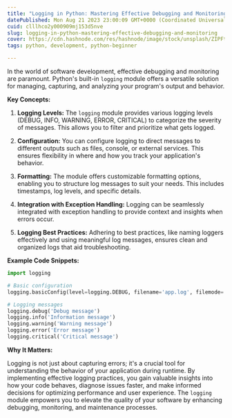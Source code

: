 ```yaml
---
title: "Logging in Python: Mastering Effective Debugging and Monitoring"
datePublished: Mon Aug 21 2023 23:00:09 GMT+0000 (Coordinated Universal Time)
cuid: clllhco2y000909mj153d5nve
slug: logging-in-python-mastering-effective-debugging-and-monitoring
cover: https://cdn.hashnode.com/res/hashnode/image/stock/unsplash/ZIPFteu-R8k/upload/4dfde87f7f886cbd73c1a4e9eca4aa15.jpeg
tags: python, development, python-beginner

---
```


In the world of software development, effective debugging and monitoring are paramount. Python's built-in `logging` module offers a versatile solution for managing, capturing, and analyzing your program's output and behavior.

**Key Concepts:**

1. **Logging Levels:** The `logging` module provides various logging levels (DEBUG, INFO, WARNING, ERROR, CRITICAL) to categorize the severity of messages. This allows you to filter and prioritize what gets logged.
    
2. **Configuration:** You can configure logging to direct messages to different outputs such as files, console, or external services. This ensures flexibility in where and how you track your application's behavior.
    
3. **Formatting:** The module offers customizable formatting options, enabling you to structure log messages to suit your needs. This includes timestamps, log levels, and specific details.
    
4. **Integration with Exception Handling:** Logging can be seamlessly integrated with exception handling to provide context and insights when errors occur.
    
5. **Logging Best Practices:** Adhering to best practices, like naming loggers effectively and using meaningful log messages, ensures clean and organized logs that aid troubleshooting.
    

**Example Code Snippets:**

```python
import logging

# Basic configuration
logging.basicConfig(level=logging.DEBUG, filename='app.log', filemode='w', format='%(asctime)s - %(levelname)s - %(message)s')

# Logging messages
logging.debug('Debug message')
logging.info('Information message')
logging.warning('Warning message')
logging.error('Error message')
logging.critical('Critical message')
```

**Why It Matters:**

Logging is not just about capturing errors; it's a crucial tool for understanding the behavior of your application during runtime. By implementing effective logging practices, you gain valuable insights into how your code behaves, diagnose issues faster, and make informed decisions for optimizing performance and user experience. The `logging` module empowers you to elevate the quality of your software by enhancing debugging, monitoring, and maintenance processes.